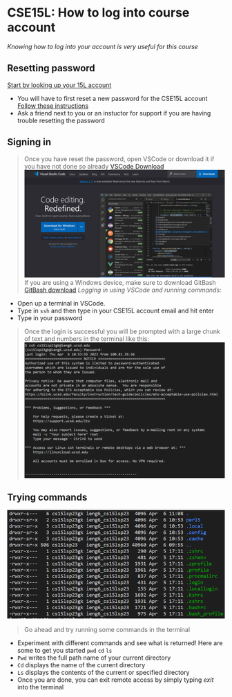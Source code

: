 # CSE15L: How to log into course account
*Knowing how to log into your account is very useful for this course*

## Resetting password
[Start by looking up your 15L account](https://sdacs.ucsd.edu/~icc/index.php)
* You will have to first reset a new password for the CSE15L account
[Follow these instructions](https://drive.google.com/file/d/17IDZn8Qq7Q0RkYMxdiIR0o6HJ3B5YqSW/view)
* Ask a friend next to you or an instuctor for support if you are having trouble resetting the password
## Signing in 
>Once you have reset the password, open VSCode or download it if you have not done so already
[VSCode Download](https://code.visualstudio.com/)
![Image](VSCodeSS.png)
>If you are using a Windows device, make sure to download GitBash
>[GitBash download](https://git-scm.com/download/win)
*Logging in using VSCode and running commands:*
* Open up a terminal in VSCode. 
* Type in `ssh` and then type in your CSE15L account email and hit enter
* Type in your password
>Once the login is successful you will be prompted with a large chunk of text and numbers in the terminal like this: 
![Image](RemoteLoginSS.png)
## Trying commands
![Image](Commands.png)
> Go ahead and try running some commands in the terminal
* Experiment with different commands and see what is returned! Here are some to get you started `pwd`  `cd`  `ls` 
* `Pwd` writes the full path name of your current directory
* `Cd` displays the name of the current directory
* `Ls` displays the contents of the current or specified directory 
* Once you are done, you can exit remote access by simply typing *exit* into the terminal 
